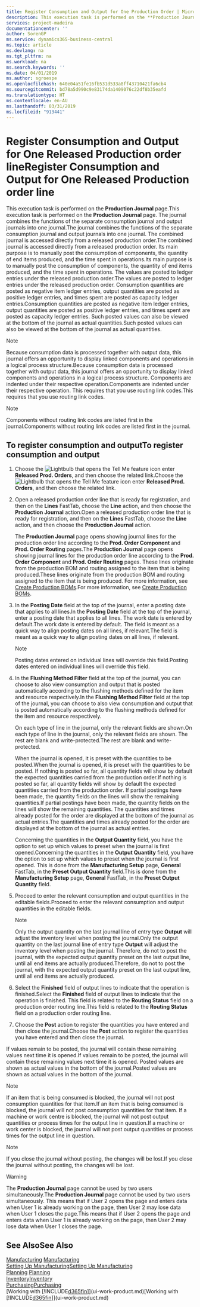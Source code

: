 ```yaml
---
title: Register Consumption and Output for One Production Order | Microsoft Docs
description: This execution task is performed on the **Production Journal** page. The journal combines the functions of the separate consumption journal and output journals into one journal. The combined journal is accessed directly from a released production order. Its main purpose is to manually post the consumption of components, the quantity of end items produced, and the time spent in operations.
services: project-madeira
documentationcenter: ''
author: SorenGP
ms.service: dynamics365-business-central
ms.topic: article
ms.devlang: na
ms.tgt_pltfrm: na
ms.workload: na
ms.search.keywords: ''
ms.date: 04/01/2019
ms.author: sgroespe
ms.openlocfilehash: 640e04a51fe16fb531d533a8ff43710421fa6cb4
ms.sourcegitcommit: bd78a5d990c9e83174da1409076c22df8b35eafd
ms.translationtype: HT
ms.contentlocale: en-AU
ms.lasthandoff: 03/31/2019
ms.locfileid: "913441"
---
```

# <a name="register-consumption-and-output-for-one-released-production-order-line"></a><span data-ttu-id="57e44-106">Register Consumption and Output for One Released Production order line</span><span class="sxs-lookup"><span data-stu-id="57e44-106">Register Consumption and Output for One Released Production order line</span></span>
<span data-ttu-id="57e44-107">This execution task is performed on the **Production Journal** page.</span><span class="sxs-lookup"><span data-stu-id="57e44-107">This execution task is performed on the **Production Journal** page.</span></span> <span data-ttu-id="57e44-108">The journal combines the functions of the separate consumption journal and output journals into one journal.</span><span class="sxs-lookup"><span data-stu-id="57e44-108">The journal combines the functions of the separate consumption journal and output journals into one journal.</span></span> <span data-ttu-id="57e44-109">The combined journal is accessed directly from a released production order.</span><span class="sxs-lookup"><span data-stu-id="57e44-109">The combined journal is accessed directly from a released production order.</span></span> <span data-ttu-id="57e44-110">Its main purpose is to manually post the consumption of components, the quantity of end items produced, and the time spent in operations.</span><span class="sxs-lookup"><span data-stu-id="57e44-110">Its main purpose is to manually post the consumption of components, the quantity of end items produced, and the time spent in operations.</span></span> <span data-ttu-id="57e44-111">The values are posted to ledger entries under the released production order.</span><span class="sxs-lookup"><span data-stu-id="57e44-111">The values are posted to ledger entries under the released production order.</span></span> <span data-ttu-id="57e44-112">Consumption quantities are posted as negative item ledger entries, output quantities are posted as positive ledger entries, and times spent are posted as capacity ledger entries.</span><span class="sxs-lookup"><span data-stu-id="57e44-112">Consumption quantities are posted as negative item ledger entries, output quantities are posted as positive ledger entries, and times spent are posted as capacity ledger entries.</span></span> <span data-ttu-id="57e44-113">Such posted values can also be viewed at the bottom of the journal as actual quantities.</span><span class="sxs-lookup"><span data-stu-id="57e44-113">Such posted values can also be viewed at the bottom of the journal as actual quantities.</span></span>  

> [!NOTE]  
>  <span data-ttu-id="57e44-114">Because consumption data is processed together with output data, this journal offers an opportunity to display linked components and operations in a logical process structure.</span><span class="sxs-lookup"><span data-stu-id="57e44-114">Because consumption data is processed together with output data, this journal offers an opportunity to display linked components and operations in a logical process structure.</span></span> <span data-ttu-id="57e44-115">Components are indented under their respective operation.</span><span class="sxs-lookup"><span data-stu-id="57e44-115">Components are indented under their respective operation.</span></span> <span data-ttu-id="57e44-116">This requires that you use routing link codes.</span><span class="sxs-lookup"><span data-stu-id="57e44-116">This requires that you use routing link codes.</span></span>  

> [!NOTE]  
>  <span data-ttu-id="57e44-117">Components without routing link codes are listed first in the journal.</span><span class="sxs-lookup"><span data-stu-id="57e44-117">Components without routing link codes are listed first in the journal.</span></span>  

## <a name="to-register-consumption-and-output"></a><span data-ttu-id="57e44-118">To register consumption and output</span><span class="sxs-lookup"><span data-stu-id="57e44-118">To register consumption and output</span></span>  
1.  <span data-ttu-id="57e44-119">Choose the ![Lightbulb that opens the Tell Me feature](media/ui-search/search_small.png "Tell me what you want to do") icon enter **Released Prod. Orders**, and then choose the related link.</span><span class="sxs-lookup"><span data-stu-id="57e44-119">Choose the ![Lightbulb that opens the Tell Me feature](media/ui-search/search_small.png "Tell me what you want to do") icon enter **Released Prod. Orders**, and then choose the related link.</span></span>  
2.  <span data-ttu-id="57e44-120">Open a released production order line that is ready for registration, and then on the **Lines** FastTab, choose the **Line** action, and then choose the **Production Journal** action.</span><span class="sxs-lookup"><span data-stu-id="57e44-120">Open a released production order line that is ready for registration, and then on the **Lines** FastTab, choose the **Line** action, and then choose the **Production Journal** action.</span></span>  

    <span data-ttu-id="57e44-121">The **Production Journal** page opens showing journal lines for the production order line according to the **Prod. Order Component** and **Prod. Order Routing** pages.</span><span class="sxs-lookup"><span data-stu-id="57e44-121">The **Production Journal** page opens showing journal lines for the production order line according to the **Prod. Order Component** and **Prod. Order Routing** pages.</span></span> <span data-ttu-id="57e44-122">These lines originate from the production BOM and routing assigned to the item that is being produced.</span><span class="sxs-lookup"><span data-stu-id="57e44-122">These lines originate from the production BOM and routing assigned to the item that is being produced.</span></span> <span data-ttu-id="57e44-123">For more information, see [Create Production BOMs](production-how-to-create-routings.md).</span><span class="sxs-lookup"><span data-stu-id="57e44-123">For more information, see [Create Production BOMs](production-how-to-create-routings.md).</span></span>  

3.  <span data-ttu-id="57e44-124">In the **Posting Date** field at the top of the journal, enter a posting date that applies to all lines.</span><span class="sxs-lookup"><span data-stu-id="57e44-124">In the **Posting Date** field at the top of the journal, enter a posting date that applies to all lines.</span></span> <span data-ttu-id="57e44-125">The work date is entered by default.</span><span class="sxs-lookup"><span data-stu-id="57e44-125">The work date is entered by default.</span></span> <span data-ttu-id="57e44-126">The field is meant as a quick way to align posting dates on all lines, if relevant.</span><span class="sxs-lookup"><span data-stu-id="57e44-126">The field is meant as a quick way to align posting dates on all lines, if relevant.</span></span>  

    > [!NOTE]  
    >  <span data-ttu-id="57e44-127">Posting dates entered on individual lines will override this field.</span><span class="sxs-lookup"><span data-stu-id="57e44-127">Posting dates entered on individual lines will override this field.</span></span>  

4.  <span data-ttu-id="57e44-128">In the **Flushing Method Filter** field at the top of the journal, you can choose to also view consumption and output that is posted automatically according to the flushing methods defined for the item and resource respectively.</span><span class="sxs-lookup"><span data-stu-id="57e44-128">In the **Flushing Method Filter** field at the top of the journal, you can choose to also view consumption and output that is posted automatically according to the flushing methods defined for the item and resource respectively.</span></span>  

    <span data-ttu-id="57e44-129">On each type of line in the journal, only the relevant fields are shown.</span><span class="sxs-lookup"><span data-stu-id="57e44-129">On each type of line in the journal, only the relevant fields are shown.</span></span> <span data-ttu-id="57e44-130">The rest are blank and write-protected.</span><span class="sxs-lookup"><span data-stu-id="57e44-130">The rest are blank and write-protected.</span></span>  

    <span data-ttu-id="57e44-131">When the journal is opened, it is preset with the quantities to be posted.</span><span class="sxs-lookup"><span data-stu-id="57e44-131">When the journal is opened, it is preset with the quantities to be posted.</span></span> <span data-ttu-id="57e44-132">If nothing is posted so far, all quantity fields will show by default the expected quantities carried from the production order.</span><span class="sxs-lookup"><span data-stu-id="57e44-132">If nothing is posted so far, all quantity fields will show by default the expected quantities carried from the production order.</span></span> <span data-ttu-id="57e44-133">If partial postings have been made, the quantity fields on the lines will show the remaining quantities.</span><span class="sxs-lookup"><span data-stu-id="57e44-133">If partial postings have been made, the quantity fields on the lines will show the remaining quantities.</span></span> <span data-ttu-id="57e44-134">The quantities and times already posted for the order are displayed at the bottom of the journal as actual entries.</span><span class="sxs-lookup"><span data-stu-id="57e44-134">The quantities and times already posted for the order are displayed at the bottom of the journal as actual entries.</span></span>  

    <span data-ttu-id="57e44-135">Concerning the quantities in the **Output Quantity** field, you have the option to set up which values to preset when the journal is first opened.</span><span class="sxs-lookup"><span data-stu-id="57e44-135">Concerning the quantities in the **Output Quantity** field, you have the option to set up which values to preset when the journal is first opened.</span></span> <span data-ttu-id="57e44-136">This is done from the **Manufacturing Setup** page, **General** FastTab, in the **Preset Output Quantity** field.</span><span class="sxs-lookup"><span data-stu-id="57e44-136">This is done from the **Manufacturing Setup** page, **General** FastTab, in the **Preset Output Quantity** field.</span></span>

5.  <span data-ttu-id="57e44-137">Proceed to enter the relevant consumption and output quantities in the editable fields.</span><span class="sxs-lookup"><span data-stu-id="57e44-137">Proceed to enter the relevant consumption and output quantities in the editable fields.</span></span>  

    > [!NOTE]  
    >  <span data-ttu-id="57e44-138">Only the output quantity on the last journal line of entry type **Output** will adjust the inventory level when posting the journal.</span><span class="sxs-lookup"><span data-stu-id="57e44-138">Only the output quantity on the last journal line of entry type **Output** will adjust the inventory level when posting the journal.</span></span> <span data-ttu-id="57e44-139">Therefore, do not to post the journal, with the expected output quantity preset on the last output line, until all end items are actually produced.</span><span class="sxs-lookup"><span data-stu-id="57e44-139">Therefore, do not to post the journal, with the expected output quantity preset on the last output line, until all end items are actually produced.</span></span>  

6.  <span data-ttu-id="57e44-140">Select the **Finished** field of output lines to indicate that the operation is finished.</span><span class="sxs-lookup"><span data-stu-id="57e44-140">Select the **Finished** field of output lines to indicate that the operation is finished.</span></span> <span data-ttu-id="57e44-141">This field is related to the **Routing Status** field on a production order routing line.</span><span class="sxs-lookup"><span data-stu-id="57e44-141">This field is related to the **Routing Status** field on a production order routing line.</span></span>  
7.  <span data-ttu-id="57e44-142">Choose the **Post** action to register the quantities you have entered and then close the journal.</span><span class="sxs-lookup"><span data-stu-id="57e44-142">Choose the **Post** action to register the quantities you have entered and then close the journal.</span></span>  

<span data-ttu-id="57e44-143">If values remain to be posted, the journal will contain these remaining values next time it is opened.</span><span class="sxs-lookup"><span data-stu-id="57e44-143">If values remain to be posted, the journal will contain these remaining values next time it is opened.</span></span> <span data-ttu-id="57e44-144">Posted values are shown as actual values in the bottom of the journal.</span><span class="sxs-lookup"><span data-stu-id="57e44-144">Posted values are shown as actual values in the bottom of the journal.</span></span>  

> [!NOTE]  
>  <span data-ttu-id="57e44-145"> If an item that is being consumed is blocked, the journal will not post consumption quantities for that item.</span><span class="sxs-lookup"><span data-stu-id="57e44-145">If an item that is being consumed is blocked, the journal will not post consumption quantities for that item.</span></span> <span data-ttu-id="57e44-146">If a machine or work centre is blocked, the journal will not post output quantities or process times for the output line in question.</span><span class="sxs-lookup"><span data-stu-id="57e44-146">If a machine or work center is blocked, the journal will not post output quantities or process times for the output line in question.</span></span>  

> [!NOTE]  
>  <span data-ttu-id="57e44-147">If you close the journal without posting, the changes will be lost.</span><span class="sxs-lookup"><span data-stu-id="57e44-147">If you close the journal without posting, the changes will be lost.</span></span>  

> [!WARNING]  
>  <span data-ttu-id="57e44-148">The **Production Journal** page cannot be used by two users simultaneously.</span><span class="sxs-lookup"><span data-stu-id="57e44-148">The **Production Journal** page cannot be used by two users simultaneously.</span></span> <span data-ttu-id="57e44-149">This means that if User 2 opens the page and enters data when User 1 is already working on the page, then User 2 may lose data when User 1 closes the page.</span><span class="sxs-lookup"><span data-stu-id="57e44-149">This means that if User 2 opens the page and enters data when User 1 is already working on the page, then User 2 may lose data when User 1 closes the page.</span></span>  

## <a name="see-also"></a><span data-ttu-id="57e44-150">See Also</span><span class="sxs-lookup"><span data-stu-id="57e44-150">See Also</span></span>  
<span data-ttu-id="57e44-151">[Manufacturing](production-manage-manufacturing.md)  </span><span class="sxs-lookup"><span data-stu-id="57e44-151">[Manufacturing](production-manage-manufacturing.md)  </span></span>  
[<span data-ttu-id="57e44-152">Setting Up Manufacturing</span><span class="sxs-lookup"><span data-stu-id="57e44-152">Setting Up Manufacturing</span></span>](production-configure-production-processes.md)  
<span data-ttu-id="57e44-153">[Planning](production-planning.md)    </span><span class="sxs-lookup"><span data-stu-id="57e44-153">[Planning](production-planning.md)    </span></span>  
[<span data-ttu-id="57e44-154">Inventory</span><span class="sxs-lookup"><span data-stu-id="57e44-154">Inventory</span></span>](inventory-manage-inventory.md)  
[<span data-ttu-id="57e44-155">Purchasing</span><span class="sxs-lookup"><span data-stu-id="57e44-155">Purchasing</span></span>](purchasing-manage-purchasing.md)  
<span data-ttu-id="57e44-156">[Working with [!INCLUDE[d365fin](includes/d365fin_md.md)]](ui-work-product.md)</span><span class="sxs-lookup"><span data-stu-id="57e44-156">[Working with [!INCLUDE[d365fin](includes/d365fin_md.md)]](ui-work-product.md)</span></span>
